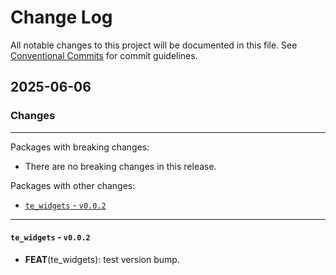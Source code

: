 # Change Log

All notable changes to this project will be documented in this file.
See [Conventional Commits](https://conventionalcommits.org) for commit guidelines.

## 2025-06-06

### Changes

---

Packages with breaking changes:

 - There are no breaking changes in this release.

Packages with other changes:

 - [`te_widgets` - `v0.0.2`](#te_widgets---v002)

---

#### `te_widgets` - `v0.0.2`

 - **FEAT**(te_widgets): test version bump.

